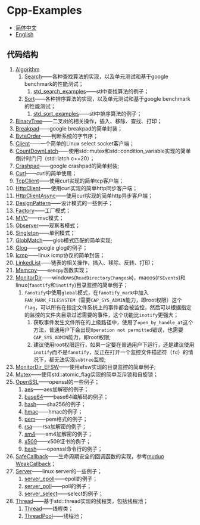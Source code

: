 # Cpp-Examples

- [简体中文](README.md)
- [English](README.en.md)

## 代码结构

1. [Algorithm](/Algorithm/)
   1. [Search](/Algorithm/Search/search.hpp)——各种查找算法的实现，以及单元测试和基于google benchmark的性能测试；
      1. [std_search_examples](/Algorithm/Search/std_search_examples.cc)——stl中查找算法的例子；
   2. [Sort](/Algorithm/Sort/sort.hpp)——各种排序算法的实现，以及单元测试和基于google benchmark的性能测试；
      1. [std_sort_examples](/Algorithm/Sort/std_sort_examples.cc)——stl中排序算法的例子；
2. [BinaryTree](/BinaryTree/binarytree.hpp)——二叉树的相关操作，插入、移除、查找、打印；
3. [Breakpad](/Breakpad/breakpad.hpp)——google breakpad的简单封装；
4. [ByteOrder](/ByteOrder/byteorder.hpp)——判断系统的字节序；
5. [Client](/Client/client.cpp)——一个简单的Linux select socket客户端；
6. [CountDownLatch](/CountDownLatch/countdownlatch.hpp)——使用std::mutex和std::condition_variable实现的简单倒计时门闩（std::latch c++20）；
7. [Crashpad](/Crashpad/crashpad.hpp)——google crashpad的简单封装;
8. [Curl](/Curl/)——curl的简单使用；
9. [TcpClient](/Curl/tcpclient.hpp)——使用curl实现的简单tcp客户端；
10. [HttpClient](/Curl/httpclient.hpp)——使用curl实现的简单http同步客户端；
11. [HttpClientAsync](/Curl/httpclient_async.hpp)——使用curl实现的简单http异步客户端；
12. [DesignPattern](/DesignPattern)——设计模式的一些例子；
13. [Factory](/DesignPattern/Factory/factory.hpp)——工厂模式；
14. [MVC](/DesignPattern/MVC/model.hpp)——mvc模式；
15. [Observer](/DesignPattern/Observer/observer.hpp)——观察者模式；
16. [Singleton](/DesignPattern/Singleton/singleton.hpp)——单例模式；
17. [GlobMatch](/GlobMatch/globmatcher.hpp)——glob模式匹配的简单实现;
18. [Glog](/Glog/main.cc)——google glog的例子；
19. [Icmp](/Icmp/icmp.hpp)——linux icmp协议的简单封装；
20. [LinkedList](/LinkedList/linkedlist.hpp)——链表的相关操作，插入、移除、反转、打印；
21. [Memcpy](/Memcpy/memcpy.hpp)——`memcpy`函数实现；
22. [MonitorDir](/MonitorDir/monitordir.hpp)——windows(`ReadDirectoryChangesW`)，macos(`FSEvents`)和linux(`fanotify`和`inotify`)目录监控的简单例子；
    1. `fanotify`中使用`global`模式，在`fanotify_mark`中加入`FAN_MARK_FILESYSTEM`（需要`CAP_SYS_ADMIN`能力，即root权限）这个`flag`，可以所有在指定文件系统上的事件都会被监控，然后可以根据指定的监控的文件夹目录过滤需要的事件，这个功能比`inotify`更强大；
       1. 获取事件发生文件所在的上级路径中，使用了`open_by_handle_at`这个方法，普通用户下会出现`Operation not permitted`错误，也需要`CAP_SYS_ADMIN`能力，即root权限;
       2. 建议使用root权限运行，如果一定要在普通用户下运行，还是建议使用`inotify`而不是`fanotify`，反正在打开一个监控文件描述符（`fd`）的情况下，都无法实现`subtree`监控;
23. [MonitorDir_EFSW](/MonitorDir_EFSW/main.cc)——使用efsw实现的目录监控的简单例子;
24. [Mutex](/Mutex/mutex.hpp)——使用std::atomic_flag实现的简单互斥锁和自旋锁；
25. [OpenSSL](/OpenSSL)——openssl的一些例子；
    1. [aes](/OpenSSL/openssl_aes.cc)——aes加解密的例子；
    2. [base64](/OpenSSL/openssl_base64.cc)——base64编解码的例子；
    3. [hash](/OpenSSL/openssl_hash.cc)——sha256的例子；
    4. [hmac](/OpenSSL/openssl_hmac.cc)——hmac的例子；
    5. [pem](/OpenSSL/openssl_pem.cc)——pem格式的例子；
    6. [rsa](/OpenSSL/openssl_rsa.cc)——rsa加解密的例子；
    7. [sm4](/OpenSSL/openssl_sm4.cc)——sm4加解密的例子；
    8. [x509](/OpenSSL/openssl_x509.cc)——x509证书的例子；
    9. [bash](/OpenSSL/openssl_bash.sh)——openssl命令行的例子；
26. [SafeCallback](/SafeCallback/safecallback.hpp)——生命周期安全的回调函数的实现，参考[muduo WeakCallback](https://github.com/chenshuo/muduo/blob/cpp17/muduo/base/WeakCallback.h)；
27. [Server](/Server)——linux server的一些例子；
    1. [server_epoll](/Server/server_epoll.cc)——epoll的例子；
    2. [server_poll](/Server/server_poll.cc)——poll的例子；
    3. [server_select](/Server/server_select.cc)——select的例子；
28. [Thread](/Thread/)——基于std::thread实现的线程类，包括线程池；
    1. [Thread](/Thread/thread.hpp)——线程类；
    2. [ThreadPool](/Thread/threadpool.hpp)——线程池；
